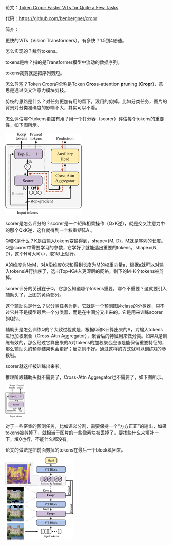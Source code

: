 论文：[Token Cropr: Faster ViTs for Quite a Few Tasks](https://arxiv.org/abs/2412.00965)

代码：https://github.com/benbergner/cropr

简介：

更快的ViTs（Vision Transformers），有多快？1.5到4倍速。

怎么实现的？裁剪tokens。

tokens是啥？指的是Transformer模型中流动的数据序列。

tokens裁剪就是把序列剪短。

怎么剪短？Token Cropr的全称是Token **Cro**ss-attention **pr**uning (**Cropr**)，意思是通过交叉注意力模块剪枝。

剪枝的思路是什么？对任务更加有用的留下，没用的剪掉。比如分类任务，图片的背景对分类准确度的影响不大，其实可以不看。

怎么评估哪个tokens更加有用？用一个打分器（scorer）评估每个tokens的重要性，如下图所示。

<img src="images/0.png" alt="img" style="zoom:25%;" />

scorer是怎么评分的？scorer是一个矩阵相乘操作（QxK逆），就是交叉注意力中的那个QxK逆，这样就得到一个权重矩阵A 。

Q和K是什么？K是由输入tokens变换得到，shape=(M, D)，M就是序列的长度。Q是scorer中需要学习的参数，它学好了就能选出重要的tokens，shape=(N, D)，这个N可大可小，取1以上就行。

A的维度为NxM，对A沿维度0求和得到长度为M的权重向量a，根据a就可以对输入tokens进行排序了，选出Top-K进入更深层的网络，剩下的M-K个tokens被剪掉。

scorer评分的关键在于Q，它怎么知道哪个tokens重要，哪个不重要？这就要引入辅助头了，上图的黄色部分。

这个辅助头是什么？以分类任务为例，它就是一个预测图片class的分类器，只不过它并不是模型最后一个分类器，而是在中间分叉出来的。它是用来训练scorer的Q的。

辅助头是怎么训练Q的？大致过程就是，根据Q和K计算出来的A，对输入tokens进行加权聚合（Cross-Attn Aggregator），聚合后的特征用来做分类。如果Q是训练有效的，那么经过它算出来的A对tokens的加权聚合应该是能保留重要特征的，那么辅助头的预测结果也会更好；反之则不好。通过这样的方式就可以训练Q的参数啦。

scorer就这样被训练出来啦。

推理阶段辅助头就不需要了，Cross-Attn Aggregator也不需要了，如下图所示。

<img src="images/1.png" alt="img" style="zoom:10%;" />

对于一些密集的预测任务，比如语义分割，需要保持一个“方方正正”的输出，如果tokens被剪掉了，就相当于图片的一些像素块被丢掉了，要找些什么来填补一下，填0也行，不能什么都没有。

论文的做法是把前面剪掉的tokens在最后一个block填回来。

<img src="images/2.png" alt="img" style="zoom:25%;" />